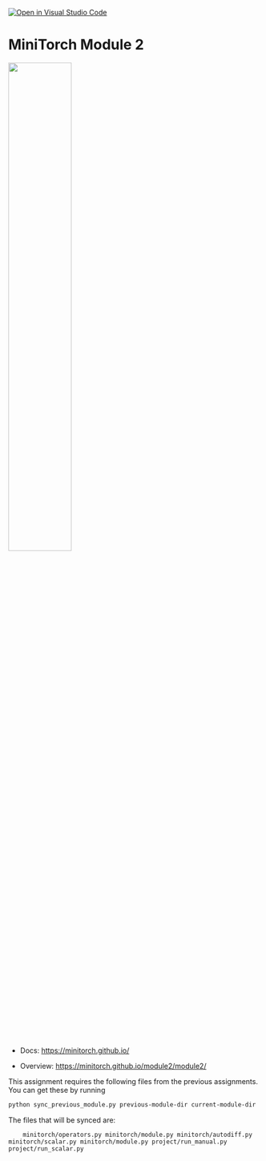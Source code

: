 [![Open in Visual Studio Code](https://classroom.github.com/assets/open-in-vscode-2e0aaae1b6195c2367325f4f02e2d04e9abb55f0b24a779b69b11b9e10269abc.svg)](https://classroom.github.com/online_ide?assignment_repo_id=16596158&assignment_repo_type=AssignmentRepo)
# MiniTorch Module 2

<img src="https://minitorch.github.io/minitorch.svg" width="50%">


* Docs: https://minitorch.github.io/

* Overview: https://minitorch.github.io/module2/module2/

This assignment requires the following files from the previous assignments. You can get these by running

```bash
python sync_previous_module.py previous-module-dir current-module-dir
```

The files that will be synced are:

        minitorch/operators.py minitorch/module.py minitorch/autodiff.py minitorch/scalar.py minitorch/module.py project/run_manual.py project/run_scalar.py